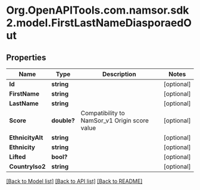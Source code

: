# Org.OpenAPITools.com.namsor.sdk2.model.FirstLastNameDiasporaedOut
## Properties

Name | Type | Description | Notes
------------ | ------------- | ------------- | -------------
**Id** | **string** |  | [optional] 
**FirstName** | **string** |  | [optional] 
**LastName** | **string** |  | [optional] 
**Score** | **double?** | Compatibility to NamSor_v1 Origin score value | [optional] 
**EthnicityAlt** | **string** |  | [optional] 
**Ethnicity** | **string** |  | [optional] 
**Lifted** | **bool?** |  | [optional] 
**CountryIso2** | **string** |  | [optional] 

[[Back to Model list]](../README.md#documentation-for-models) [[Back to API list]](../README.md#documentation-for-api-endpoints) [[Back to README]](../README.md)

